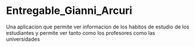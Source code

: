 # Entregable_Gianni_Arcuri
Una aplicacion que permite ver informacion de los habitos de estudio de los estudiantes y permite ver tanto como los profesores como las universidades
